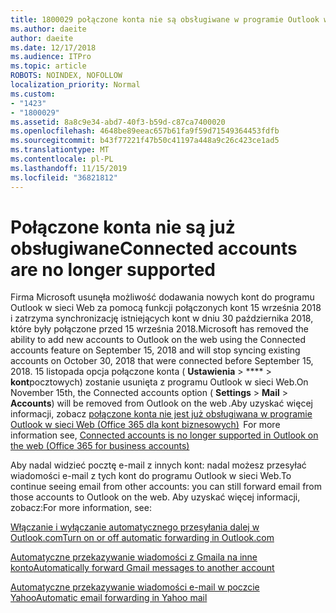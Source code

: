 ```yaml
---
title: 1800029 połączone konta nie są obsługiwane w programie Outlook w sieci Web
ms.author: daeite
author: daeite
ms.date: 12/17/2018
ms.audience: ITPro
ms.topic: article
ROBOTS: NOINDEX, NOFOLLOW
localization_priority: Normal
ms.custom:
- "1423"
- "1800029"
ms.assetid: 8a8c9e34-abd7-40f3-b59d-c87ca7400020
ms.openlocfilehash: 4648be89eeac657b61fa9f59d71549364453fdfb
ms.sourcegitcommit: b43f77221f47b50c41197a448a9c26c423ce1ad5
ms.translationtype: MT
ms.contentlocale: pl-PL
ms.lasthandoff: 11/15/2019
ms.locfileid: "36821812"
---
```

# <a name="connected-accounts-are-no-longer-supported"></a><span data-ttu-id="2a16e-102">Połączone konta nie są już obsługiwane</span><span class="sxs-lookup"><span data-stu-id="2a16e-102">Connected accounts are no longer supported</span></span>

<span data-ttu-id="2a16e-103">Firma Microsoft usunęła możliwość dodawania nowych kont do programu Outlook w sieci Web za pomocą funkcji połączonych kont 15 września 2018 i zatrzyma synchronizację istniejących kont w dniu 30 października 2018, które były połączone przed 15 września 2018.</span><span class="sxs-lookup"><span data-stu-id="2a16e-103">Microsoft has removed the ability to add new accounts to Outlook on the web using the Connected accounts feature on September 15, 2018 and will stop syncing existing accounts on October 30, 2018 that were connected before September 15, 2018.</span></span> <span data-ttu-id="2a16e-104">15 listopada opcja połączone konta ( **Ustawienia** \> \*\*\*\* \> **kont**pocztowych) zostanie usunięta z programu Outlook w sieci Web.</span><span class="sxs-lookup"><span data-stu-id="2a16e-104">On November 15th, the Connected accounts option ( **Settings** \> **Mail** \> **Accounts**) will be removed from Outlook on the web .</span></span><span data-ttu-id="2a16e-105">Aby uzyskać więcej informacji, zobacz [połączone konta nie jest już obsługiwana w programie Outlook w sieci Web (Office 365 dla kont biznesowych)](https://support.office.com/article/Connected-accounts-is-no-longer-supported-in-Outlook-on-the-web-Office-365-for-business-accounts-5cc526bf-e928-4a99-8b9f-5e089df7d887)</span><span class="sxs-lookup"><span data-stu-id="2a16e-105">  For more information see, [Connected accounts is no longer supported in Outlook on the web (Office 365 for business accounts)](https://support.office.com/article/Connected-accounts-is-no-longer-supported-in-Outlook-on-the-web-Office-365-for-business-accounts-5cc526bf-e928-4a99-8b9f-5e089df7d887)</span></span>
  
<span data-ttu-id="2a16e-106">Aby nadal widzieć pocztę e-mail z innych kont: nadal możesz przesyłać wiadomości e-mail z tych kont do programu Outlook w sieci Web.</span><span class="sxs-lookup"><span data-stu-id="2a16e-106">To continue seeing email from other accounts: you can still forward email from those accounts to Outlook on the web.</span></span> <span data-ttu-id="2a16e-107">Aby uzyskać więcej informacji, zobacz:</span><span class="sxs-lookup"><span data-stu-id="2a16e-107">For more information, see:</span></span>
  
[<span data-ttu-id="2a16e-108">Włączanie i wyłączanie automatycznego przesyłania dalej w Outlook.com</span><span class="sxs-lookup"><span data-stu-id="2a16e-108">Turn on or off automatic forwarding in Outlook.com</span></span>](https://go.microsoft.com/fwlink/?linkid=2038346)
  
[<span data-ttu-id="2a16e-109">Automatyczne przekazywanie wiadomości z Gmaila na inne konto</span><span class="sxs-lookup"><span data-stu-id="2a16e-109">Automatically forward Gmail messages to another account</span></span>](https://aka.ms/forward-gmail-messages)
  
[<span data-ttu-id="2a16e-110">Automatyczne przekazywanie wiadomości e-mail w poczcie Yahoo</span><span class="sxs-lookup"><span data-stu-id="2a16e-110">Automatic email forwarding in Yahoo mail</span></span>](https://aka.ms/yahoo-email-forwarding)
  